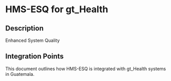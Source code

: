 # HMS-ESQ for gt_Health

## Description

Enhanced System Quality

## Integration Points

This document outlines how HMS-ESQ is integrated with gt_Health systems in Guatemala.
